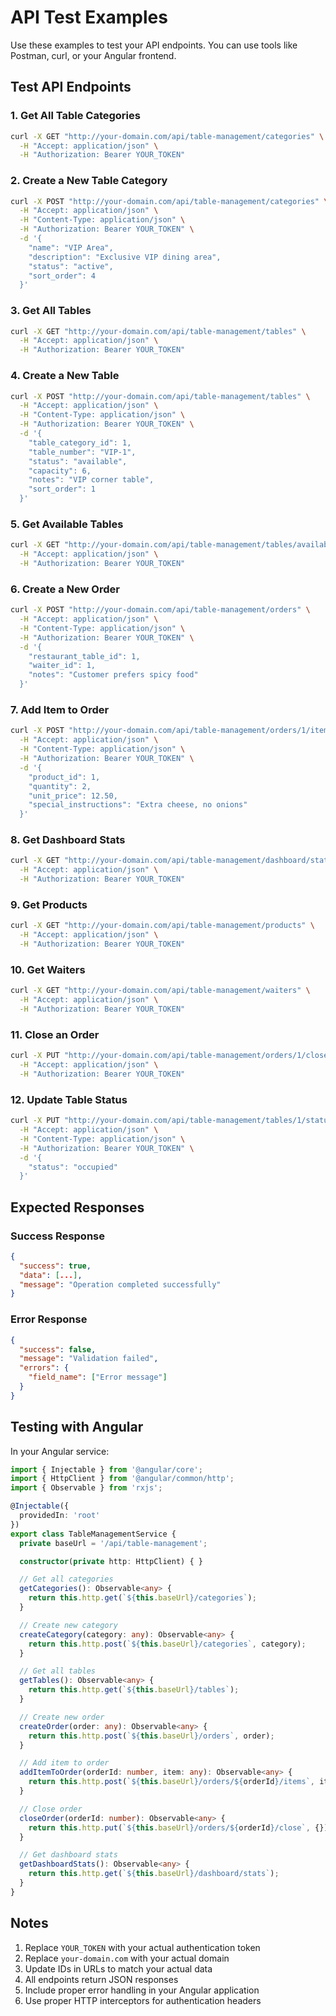# API Test Examples

Use these examples to test your API endpoints. You can use tools like Postman, curl, or your Angular frontend.

## Test API Endpoints

### 1. Get All Table Categories
```bash
curl -X GET "http://your-domain.com/api/table-management/categories" \
  -H "Accept: application/json" \
  -H "Authorization: Bearer YOUR_TOKEN"
```

### 2. Create a New Table Category
```bash
curl -X POST "http://your-domain.com/api/table-management/categories" \
  -H "Accept: application/json" \
  -H "Content-Type: application/json" \
  -H "Authorization: Bearer YOUR_TOKEN" \
  -d '{
    "name": "VIP Area",
    "description": "Exclusive VIP dining area",
    "status": "active",
    "sort_order": 4
  }'
```

### 3. Get All Tables
```bash
curl -X GET "http://your-domain.com/api/table-management/tables" \
  -H "Accept: application/json" \
  -H "Authorization: Bearer YOUR_TOKEN"
```

### 4. Create a New Table
```bash
curl -X POST "http://your-domain.com/api/table-management/tables" \
  -H "Accept: application/json" \
  -H "Content-Type: application/json" \
  -H "Authorization: Bearer YOUR_TOKEN" \
  -d '{
    "table_category_id": 1,
    "table_number": "VIP-1",
    "status": "available",
    "capacity": 6,
    "notes": "VIP corner table",
    "sort_order": 1
  }'
```

### 5. Get Available Tables
```bash
curl -X GET "http://your-domain.com/api/table-management/tables/available" \
  -H "Accept: application/json" \
  -H "Authorization: Bearer YOUR_TOKEN"
```

### 6. Create a New Order
```bash
curl -X POST "http://your-domain.com/api/table-management/orders" \
  -H "Accept: application/json" \
  -H "Content-Type: application/json" \
  -H "Authorization: Bearer YOUR_TOKEN" \
  -d '{
    "restaurant_table_id": 1,
    "waiter_id": 1,
    "notes": "Customer prefers spicy food"
  }'
```

### 7. Add Item to Order
```bash
curl -X POST "http://your-domain.com/api/table-management/orders/1/items" \
  -H "Accept: application/json" \
  -H "Content-Type: application/json" \
  -H "Authorization: Bearer YOUR_TOKEN" \
  -d '{
    "product_id": 1,
    "quantity": 2,
    "unit_price": 12.50,
    "special_instructions": "Extra cheese, no onions"
  }'
```

### 8. Get Dashboard Stats
```bash
curl -X GET "http://your-domain.com/api/table-management/dashboard/stats" \
  -H "Accept: application/json" \
  -H "Authorization: Bearer YOUR_TOKEN"
```

### 9. Get Products
```bash
curl -X GET "http://your-domain.com/api/table-management/products" \
  -H "Accept: application/json" \
  -H "Authorization: Bearer YOUR_TOKEN"
```

### 10. Get Waiters
```bash
curl -X GET "http://your-domain.com/api/table-management/waiters" \
  -H "Accept: application/json" \
  -H "Authorization: Bearer YOUR_TOKEN"
```

### 11. Close an Order
```bash
curl -X PUT "http://your-domain.com/api/table-management/orders/1/close" \
  -H "Accept: application/json" \
  -H "Authorization: Bearer YOUR_TOKEN"
```

### 12. Update Table Status
```bash
curl -X PUT "http://your-domain.com/api/table-management/tables/1/status" \
  -H "Accept: application/json" \
  -H "Content-Type: application/json" \
  -H "Authorization: Bearer YOUR_TOKEN" \
  -d '{
    "status": "occupied"
  }'
```

## Expected Responses

### Success Response
```json
{
  "success": true,
  "data": [...],
  "message": "Operation completed successfully"
}
```

### Error Response
```json
{
  "success": false,
  "message": "Validation failed",
  "errors": {
    "field_name": ["Error message"]
  }
}
```

## Testing with Angular

In your Angular service:

```typescript
import { Injectable } from '@angular/core';
import { HttpClient } from '@angular/common/http';
import { Observable } from 'rxjs';

@Injectable({
  providedIn: 'root'
})
export class TableManagementService {
  private baseUrl = '/api/table-management';

  constructor(private http: HttpClient) { }

  // Get all categories
  getCategories(): Observable<any> {
    return this.http.get(`${this.baseUrl}/categories`);
  }

  // Create new category
  createCategory(category: any): Observable<any> {
    return this.http.post(`${this.baseUrl}/categories`, category);
  }

  // Get all tables
  getTables(): Observable<any> {
    return this.http.get(`${this.baseUrl}/tables`);
  }

  // Create new order
  createOrder(order: any): Observable<any> {
    return this.http.post(`${this.baseUrl}/orders`, order);
  }

  // Add item to order
  addItemToOrder(orderId: number, item: any): Observable<any> {
    return this.http.post(`${this.baseUrl}/orders/${orderId}/items`, item);
  }

  // Close order
  closeOrder(orderId: number): Observable<any> {
    return this.http.put(`${this.baseUrl}/orders/${orderId}/close`, {});
  }

  // Get dashboard stats
  getDashboardStats(): Observable<any> {
    return this.http.get(`${this.baseUrl}/dashboard/stats`);
  }
}
```

## Notes

1. Replace `YOUR_TOKEN` with your actual authentication token
2. Replace `your-domain.com` with your actual domain
3. Update IDs in URLs to match your actual data
4. All endpoints return JSON responses
5. Include proper error handling in your Angular application
6. Use proper HTTP interceptors for authentication headers 